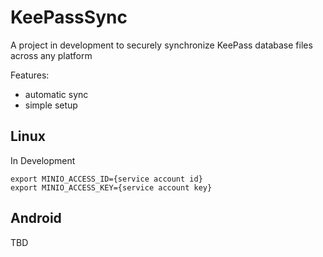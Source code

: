 # KeePassSync

A project in development to securely synchronize KeePass database files across any platform

Features:

- automatic sync
- simple setup

## Linux

In Development

```
export MINIO_ACCESS_ID={service account id}
export MINIO_ACCESS_KEY={service account key}
```

## Android

TBD
